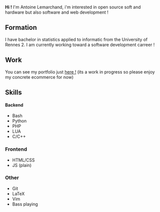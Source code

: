 **Hi !**
I'm Antoine Lemarchand, i'm interested in open source soft and hardware but also software and web development ! 

## Formation
I have bachelor in statistics applied to informatic from the University of Rennes 2.
I am currently working toward a software development carreer ! 

## Work 
You can see my portfolio just [here !](https://betonetignorance.fr) (its a work in progress so please enjoy my concrete ecommerce for now)

## Skills

#### Backend
* Bash
* Python
* PHP
* LUA
* C/C++

### Frontend
* HTML/CSS
* JS (plain)

### Other
* Git
* LaTeX
* Vim
* Bass playing
